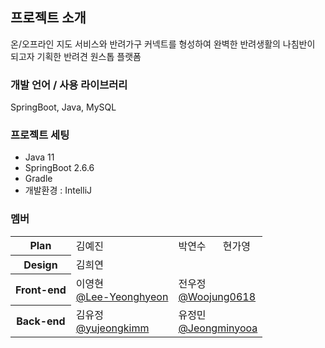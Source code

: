 ## 프로젝트 소개
온/오프라인 지도 서비스와 반려가구 커넥트를 형성하여 완벽한 반려생활의 나침반이 되고자 기획한 반려견 원스톱 플랫폼

### 개발 언어 / 사용 라이브러리
SpringBoot, Java, MySQL

### 프로젝트 세팅
- Java 11
- SpringBoot 2.6.6
- Gradle
- 개발환경 : IntelliJ

### 멤버
<table>
  <tbody>
    <tr>
      <th scope="row">Plan</th>
      <td>김예진</td>
      <td>박연수</td>
      <td>현가영</td>
    </tr>
    <tr>
      <th>Design</th>
      <td colspan="3">김희연</td>
    </tr>
    <tr>
      <th>Front-end</th>
      <td>이영현<br/><a href="https://github.com/Lee-Yeonghyeon" target="_blank">@Lee-Yeonghyeon</a></td>
      <td colspan="2">전우정<br/><a href="https://github.com/Woojung0618" target="_blank">@Woojung0618</a></td>
    </tr>
    <tr>
      <th>Back-end</th>
      <td>김유정<br/><a href="https://github.com/yujeongkimm" target="_blank">@yujeongkimm</a></td>
      <td colspan="2">유정민<br/><a href="https://github.com/Jeongminyooa" target="_blank">@Jeongminyooa</a></td>
    </tr>
  </tbody>
</table>


